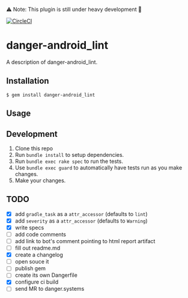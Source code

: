 ⚠️ Note: This plugin is still under heavy development 👷

[![CircleCI](https://circleci.com/gh/loadsmart/danger-android_lint.svg?style=svg)](https://circleci.com/gh/loadsmart/danger-android_lint)

# danger-android_lint

A description of danger-android_lint.

## Installation

    $ gem install danger-android_lint

## Usage

## Development

1. Clone this repo
2. Run `bundle install` to setup dependencies.
3. Run `bundle exec rake spec` to run the tests.
4. Use `bundle exec guard` to automatically have tests run as you make changes.
5. Make your changes.

## TODO
- [x] add `gradle_task` as a `attr_accessor` (defaults to `lint`)
- [x] add `severity` as a `attr_accessor` (defaults to `Warning`)
- [x] write specs
- [ ] add code comments
- [ ] add link to bot's comment pointing to html report artifact
- [ ] fill out readme.md
- [x] create a changelog
- [ ] open souce it
- [ ] publish gem
- [ ] create its own Dangerfile
- [x] configure ci build
- [ ] send MR to danger.systems
